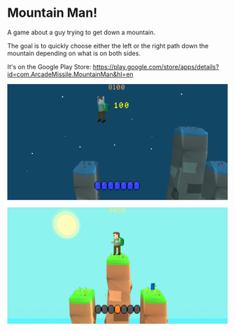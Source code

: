# Mountain Man!
A game about a guy trying to get down a mountain.


The goal is to quickly choose either the left or the right path down the mountain depending on what is on both sides.

It's on the Google Play Store:
https://play.google.com/store/apps/details?id=com.ArcadeMissile.MountainMan&hl=en


![alt-text](https://github.com/ConnorAustin/MountainMan/raw/master/gameplay_1.png "Gameplay 1")


![alt-text](https://github.com/ConnorAustin/MountainMan/raw/master/gameplay_2.png "Gameplay 2")
